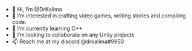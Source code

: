 - 👋 Hi, I’m @DrKalima
- 👀 I’m interested in crafting video games, writing stories and compiling code.
- 🌱 I’m currently learning C++
- 💞️ I’m looking to collaborate on any Unity projects
- 📫 Reach me at my discord @drkalima#9950

<!---
DrKalima/DrKalima is a ✨ special ✨ repository because its `README.md` (this file) appears on your GitHub profile.
You can click the Preview link to take a look at your changes.
--->
